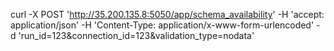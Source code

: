 curl -X POST 'http://35.200.135.8:5050/app/schema_availability' -H 'accept: application/json' -H 'Content-Type: application/x-www-form-urlencoded' -d 'run_id=123&connection_id=123&validation_type=nodata'
